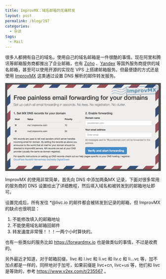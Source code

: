 ```yaml
---
title: ImprovMX：域名邮箱的无痛转发
layout: post
permalink: /blog/197
categories:
  - 杂谈
tags:
  - Mail
---
```


很多人都拥有自己的域名，使用自己的域名邮箱是一件很酷的事情。现在阿里和腾讯等邮箱服务商都推出了企业邮箱，也有 [Zoho](http://zoho.com.cn/mail/) 、[Yandex](https://www.yandex.com) 等国外服务商提供的域名邮箱，甚至可以使用开源的实现在 VPS 上搭建邮箱服务。但最便捷的方式还是使用 [ImprovMX](http://improvmx.com/) 这类通过设置 DNS 解析的邮件转发服务。

![](../img/197_improvmx.png)

ImprovMX 的使用非常简单，首先向 DNS 中添加两条MX 记录，下面对很多常用的服务商的 DNS 设置给出了详细教程，然后填入域名和被转发到的邮箱地址即可。

设置完成后，所有发往 *@livc.io 的邮件都会被转发到记录的邮箱，但 ImprovMX 的缺点也很明显：

1. 不能修改填入的邮箱地址
2. 不能使用域名邮箱回邮件
3. 转发速度非常慢！！！一两个小时算快的。

也有一些类似的服务比如 <https://forwardmx.io> 也是做类似的事情，不过是收费的。

另外最近才知道，对于邮箱前缀，livc 和 l.ivc 和 li.vc 和 liv.c 和 li…vc 等，加不加点都是一样的，同样地对于加号，如果前缀是 livc+cn, livc+us 等，他们和 livc 是等效的，参考 <https://www.v2ex.com/t/235567> 。

